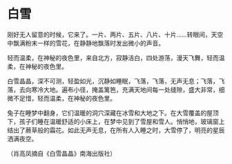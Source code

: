 # 白雪

刚好无人留意的时候，它来了。一片、两片、五片、八片、十片……转眼间，天空中飘满粉末一样的雪花，在静静地飘落时发出微小的声音。 

轻而温柔，在神秘的夜色里，来自北方，寂静洁白，四处游荡，漫天飞舞，轻而温柔，在神秘的夜色里。 

白雪晶晶，深不可测，轻盈如光，沉静如睡眠，飞落，飞落，无声无息；飞落，飞落，去向寒冷大地。遍布小径，掩盖篱笆，充满天地间每一处缝隙，盛大非常，细微不足惜，轻而温柔，在神秘的夜色里。 

兔子在睡梦中翻身，它们温暖的洞穴深藏在冰雪和大地之下。在大雪覆盖的屋顶下，孩子们睡在温暖舒适的小床上，在梦中见到了雪屋和雪人。悄悄地，玻璃窗上结出了蕨草般的霜花。如此无声无息，在所有人入睡之时，大雪停了，明亮的星辰洒满夜空。 

（肖高凤摘自《白雪晶晶》南海出版社）
